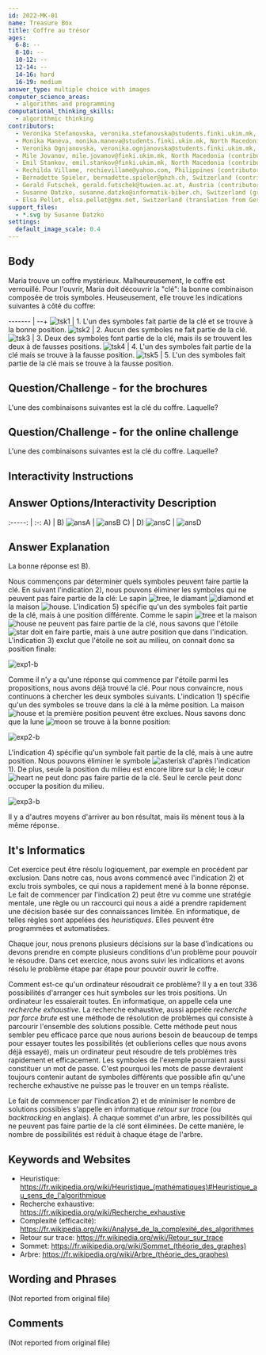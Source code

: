 ```yaml
---
id: 2022-MK-01
name: Treasure Box
title: Coffre au trésor
ages:
  6-8: --
  8-10: --
  10-12: --
  12-14: --
  14-16: hard
  16-19: medium
answer_type: multiple choice with images
computer_science_areas:
  - algorithms and programming
computational_thinking_skills:
  - algorithmic thinking
contributors:
  - Veronika Stefanovska, veronika.stefanovska@students.finki.ukim.mk, North Macedonia (author)
  - Monika Maneva, monika.maneva@students.finki.ukim.mk, North Macedonia (contributor)
  - Veronika Ognjanovska, veronika.ognjanovska@students.finki.ukim.mk, North Macedonia (contributor)
  - Mile Jovanov, mile.jovanov@finki.ukim.mk, North Macedonia (contributor)
  - Emil Stankov, emil.stankov@finki.ukim.mk, North Macedonia (contributor)
  - Rechilda Villame, rechievillame@yahoo.com, Philippines (contributor)
  - Bernadette Spieler, bernadette.spieler@phzh.ch, Switzerland (contributor, translation from English into German)
  - Gerald Futschek, gerald.futschek@tuwien.ac.at, Austria (contributor)
  - Susanne Datzko, susanne.datzko@informatik-biber.ch, Switzerland (graphics)
  - Elsa Pellet, elsa.pellet@gmx.net, Switzerland (translation from German into French)
support_files:
  - *.svg by Susanne Datzko
settings:
  default_image_scale: 0.4
---
```


[ansA]: graphics/2022-MK-01-answerA.svg "Solution A"
[ansB]: graphics/2022-MK-01-answerB.svg "Solution B"
[ansC]: graphics/2022-MK-01-answerC.svg "Solution C"
[ansD]: graphics/2022-MK-01-answerD.svg "Solution D"
[exp1-b]: graphics/2022-MK-01-explanation01-box.svg "Explication 1"
[exp2-b]: graphics/2022-MK-01-explanation02-box.svg "Explication 2"
[exp3-b]: graphics/2022-MK-01-explanation03-box.svg "Explication 3"
[asterisk]: graphics/2022-MK-01-inline_asterisk.svg "Astérisque (15px)"
[diamond]: graphics/2022-MK-01-inline_diamond.svg "Diamant (15px)"
[heart]: graphics/2022-MK-01-inline_heart.svg "Cœur (15px)"
[house]: graphics/2022-MK-01-inline_house.svg "Maison (15px)"
[moon]: graphics/2022-MK-01-inline_moon.svg "Lune (15px)"
[star]: graphics/2022-MK-01-inline_star.svg "Etoile (15px)"
[tree]: graphics/2022-MK-01-inline_tree.svg "Arbre (15px)"
[tsk1]: graphics/2022-MK-01-taskbody01.svg "Indication 1"
[tsk2]: graphics/2022-MK-01-taskbody02.svg "Indication 2"
[tsk3]: graphics/2022-MK-01-taskbody03.svg "Indication 3"
[tsk4]: graphics/2022-MK-01-taskbody04.svg "Indication 4"
[tsk5]: graphics/2022-MK-01-taskbody05.svg "Indication 5"

## Body

Maria trouve un coffre mystérieux. Malheureusement, le coffre est verrouillé. Pour l'ouvrir, Maria doit découvrir la "clé": la bonne combinaison composée de trois symboles. Heuseusement, elle trouve les indications suivantes à côté du coffre:
     
------- | --+
![tsk1] | 1. L'un des symboles fait partie de la clé et se trouve à la bonne position.
![tsk2] | 2. Aucun des symboles ne fait partie de la clé.
![tsk3] | 3. Deux des symboles font partie de la clé, mais ils se trouvent les deux à de fausses positions.
![tsk4] | 4. L'un des symboles fait partie de la clé mais se trouve à la fausse position.
![tsk5] | 5. L'un des symboles fait partie de la clé mais se trouve à la fausse position.


## Question/Challenge - for the brochures

L'une des combinaisons suivantes est la clé du coffre. Laquelle?


## Question/Challenge - for the online challenge

L'une des combinaisons suivantes est la clé du coffre. Laquelle?


## Interactivity Instructions

<!-- empty -->

## Answer Options/Interactivity Description

:-----: | :-:
  A)    | B)
![ansA] | ![ansB]
  C)    | D)
![ansC] | ![ansD]



## Answer Explanation

La bonne réponse est B).

Nous commençons par déterminer quels symboles peuvent faire partie la clé. En suivant l'indication 2), nous pouvons éliminer les symboles qui ne peuvent pas faire partie de la clé: Le sapin ![tree], le diamant ![diamond] et la maison ![house].
L'indication 5) spécifie qu'un des symboles fait partie de la clé, mais à une position différente. Comme le sapin ![tree] et la maison ![house] ne peuvent pas faire partie de la clé, nous savons que l'étoile ![star] doit en faire partie, mais à une autre position que dans l'indication. L'indication 3) exclut que l'étoile ne soit au milieu, on connait donc sa position finale:

![exp1-b]

Comme il n'y a qu'une réponse qui commence par l'étoile parmi les propositions, nous avons déjà trouvé la clé.
Pour nous convaincre, nous continuons à chercher les deux symboles suivants. L'indication 1) spécifie qu'un des symboles se trouve dans la clé à la même position. La maison ![house] et la première position peuvent être exclues. Nous savons donc que la lune ![moon] se trouve à la bonne position:

![exp2-b]

L'indication 4) spécifie qu'un symbole fait partie de la clé, mais à une autre position. Nous pouvons éliminer le symbole ![asterisk] d'après l'indication 1). De plus, seule la position du milieu est encore libre sur la clé; le cœur ![heart] ne peut donc pas faire partie de la clé. Seul le cercle peut donc occuper la position du milieu.

![exp3-b]

Il y a d'autres moyens d'arriver au bon résultat, mais ils mènent tous à la même réponse.


## It's Informatics

Cet exercice peut être résolu logiquement, par exemple en procédent par exclusion. Dans notre cas, nous avons commencé avec l'indication 2) et exclu trois symboles, ce qui nous a rapidement mené à la bonne réponse. Le fait de commencer par l'indication 2) peut être vu comme une stratégie mentale, une règle ou un raccourci qui nous a aidé a prendre rapidement une décision basée sur des connaissances limitée. En informatique, de telles règles sont appelées des _heuristiques_. Elles peuvent être programmées et automatisées.

Chaque jour, nous prenons plusieurs décisions sur la base d'indications ou devons prendre en compte plusieurs conditions d'un problème pour pouvoir le résoudre. Dans cet exercice, nous avons suivi les indications et avons résolu le problème étape par étape pour pouvoir ouvrir le coffre.

Comment est-ce qu'un ordinateur résoudrait ce problème? Il y a en tout 336 possibilités d'arranger ces huit symboles sur les trois positions. Un ordinateur les essaierait toutes. En informatique, on appelle cela une _recherche exhaustive_. La recherche exhaustive, aussi appelée _recherche par force brute_  est une méthode de résolution de problèmes qui consiste à parcourir l'ensemble des solutions possible. Cette méthode peut nous sembler peu efficace parce que nous aurions besoin de beaucoup de temps pour essayer toutes les possibilités (et oublierions celles que nous avons déjà essayé), mais un ordinateur peut résoudre de tels problèmes très rapidement et efficacement. Les symboles de l'exemple pourraient aussi constituer un mot de passe. C'est pourquoi les mots de passe devraient toujours contenir autant de symboles différents que possible afin qu'une recherche exhaustive ne puisse pas le trouver en un temps réaliste.

Le fait de commencer par l'indication 2) et de minimiser le nombre de solutions possibles s'appelle en informatique _retour sur trace_ (ou _backtracking_ en anglais). À chaque sommet d'un arbre, les possibilités qui ne peuvent pas faire partie de la clé sont éliminées. De cette manière, le nombre de possibilités est réduit à chaque étage de l'arbre.


## Keywords and Websites

 - Heuristique: https://fr.wikipedia.org/wiki/Heuristique_(mathématiques)#Heuristique_au_sens_de_l'algorithmique
 - Recherche exhaustive: https://fr.wikipedia.org/wiki/Recherche_exhaustive
 - Complexité (efficacité): https://fr.wikipedia.org/wiki/Analyse_de_la_complexité_des_algorithmes
 - Retour sur trace: https://fr.wikipedia.org/wiki/Retour_sur_trace
 - Sommet: https://fr.wikipedia.org/wiki/Sommet_(théorie_des_graphes)
 - Arbre: https://fr.wikipedia.org/wiki/Arbre_(théorie_des_graphes)


## Wording and Phrases

(Not reported from original file)


## Comments

(Not reported from original file)
